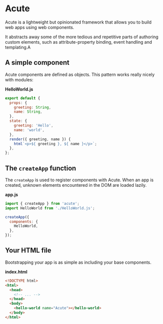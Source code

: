 # Acute

Acute is a lightweight but opinionated framework that allows you to build web apps using web components.

It abstracts away some of the more tedious and repetitive parts of authoring custom elements, such as attribute-property binding, event handling and templating.A

## A simple component

Acute components are defined as objects. This pattern works really nicely with modules:

__HelloWorld.js__

```javascript
export default {
  props: {
    greeting: String,
    name: String,
  },
  state: {
    greeting: 'Hello',
    name: 'world',
  },
  render({ greeting, name }) {
    html`<p>${ greeting }, ${ name }</p>`;
  },
};
```

## The `createApp` function

The `createApp` is used to register components with Acute. When an app is created, unknown elements encountered in the DOM are loaded lazily.

__app.js__

```javascript
import { createApp } from 'acute';
import HelloWorld from './HelloWorld.js';

createApp({
  components: {
    HelloWorld,
  },
});
```

## Your HTML file

Bootstrapping your app is as simple as including your base components.

__index.html__

```html
<!DOCTYPE html>
<html>
  <head>
    <!-- ... -->
  </head>
  <body>
    <hello-world name="Acute"></hello-world>
  </body>
</html>
```

